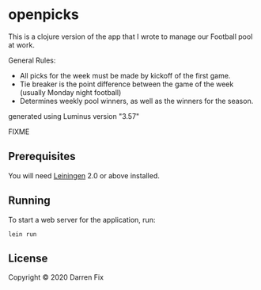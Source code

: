 # openpicks

This is a clojure version of the app that I wrote to manage our Football pool at work.

General Rules:
* All picks for the week must be made by kickoff of the first game.
* Tie breaker is the point difference between the game of the week (usually Monday night football)
* Determines weekly pool winners, as well as the winners for the season.



generated using Luminus version "3.57"

FIXME

## Prerequisites

You will need [Leiningen][1] 2.0 or above installed.

[1]: https://github.com/technomancy/leiningen

## Running

To start a web server for the application, run:

    lein run 

## License

Copyright © 2020 Darren Fix
